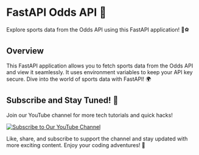 # FastAPI Odds API 🎲
Explore sports data from the Odds API using this FastAPI application! 🏀⚽️

## Overview
This FastAPI application allows you to fetch sports data from the Odds API and view it seamlessly. It uses environment variables to keep your API key secure. Dive into the world of sports data with FastAPI! 🌍

## Subscribe and Stay Tuned! 🎉

Join our YouTube channel for more tech tutorials and quick hacks!

[![Subscribe to Our YouTube Channel](https://img.shields.io/badge/Subscribe-OurChannel-red)](https://www.youtube.com/@majesticcoding)

Like, share, and subscribe to support the channel and stay updated with more exciting content. Enjoy your coding adventures! 🚀
